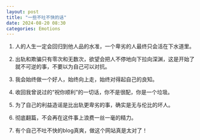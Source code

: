 ```yaml
---
layout: post
title: "一些不吐不快的话"
date: 2024-08-20 08:30
categories: Emotions
---
```



1. 人的人生一定会回归到他人品的水准，一个卑劣的人最终只会活在下水道里。

2. 出轨和欺骗只有零次和无数次，欲望会把人不停地向下拉向深渊，这是开始了就不可逆的事，不要以为自己可以对抗。

3. 我会始终做一个好人，始终向上走，始终对得起自己的良知。

4. 收回我曾说过的“祝你顺利”的一切话，你不是很配，你是一个垃圾。

5. 为了自己的利益造谣是比出轨更卑劣的事，确实是无与伦比的坏人。

6. 彻底翻篇，不会再在这件事上浪费一丝一毫的精力。

7. 有个自己不吐不快的blog真爽，做这个网站真是太对了！



